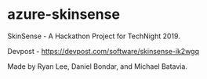 # azure-skinsense
SkinSense - A Hackathon Project for TechNight 2019.

Devpost - https://devpost.com/software/skinsense-ik2wgq

Made by Ryan Lee, Daniel Bondar, and Michael Batavia.
